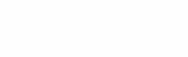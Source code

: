 # NeuroEdge
Welcome to the Neurosurgery Residency Hub, your premier online resource for aspiring neurosurgical residents. Our website is dedicated to providing comprehensive and accurate information about the dynamic field of neurosurgery, helping prospective residents navigate their journey toward becoming skilled neurosurgeons.

<!DOCTYPE html>
<html lang="en">
<head>
    <meta charset="UTF-8">
    <meta name="viewport" content="width=device-width, initial-scale=1.0">
  
     

</html>

<!DOCTYPE html>
<html lang="en">
<head>
    <meta charset="UTF-8">
    <meta name="viewport" content="width=device-width, initial-scale=1.0">
    <title>Science-themed Background</title>
    <style>
        body {
            background-image: url('science-background.jpg');
            background-size: cover;
            background-position: center;
            font-family: Arial, sans-serif;
            margin: 0;
            padding: 0;
            color: #fff;
            position: relative; /* For the overlay */
        }

        body::before {
            content: "";
            display: block;
            position: fixed;
            top: 0;
            left: 0;
            width: 100%;
            height: 100%;
            background-color: rgba(0, 0, 0, 0.5); /* Semi-transparent overlay */
            z-index: -1; /* Place it behind the content */
        }

        /* Add your additional styles here */
    </style>
</head>
<body>
    <header>
        <h1>Welcome to the Science Wonderland</h1>
    </header>
    <nav>
        <a href="#">Home</a>
        <a href="#">About</a>
        <a href="#">Experiments</a>
        <a href="#">Discoveries</a>
        <a href="#">Contact</a>
    </nav>
    <main>
        <!-- Your content goes here -->
    </main>
    <footer>
        <p>&copy; 2023 NeuroEdge. All rights reserved.</p>
    </footer>
</body>
</html>
Remember that a well-chosen and well-implemented background can significantly enhance your website's overall theme, but readability and user experience should always be a priority.





<!DOCTYPE html>
<html lang="en">
<head>
    <meta charset="UTF-8">
    <meta name="viewport" content="width=device-width, initial-scale=1.0">
    <title>Simple Navigation Website</title>
    <style>
        body {
            font-family: Arial, sans-serif;
            margin: 0;
            padding: 0;
        }
        
        header {
            background-color: #333;
            color: #fff;
            text-align: center;
            padding: 10px;
        }
        
        nav {
            background-color: #444;
            text-align: center;
            padding: 10px;
        }
        
        nav a {
            color: #fff;
            text-decoration: none;
            padding: 10px 20px;
        }

        nav a:hover {
            background-color: #555;
        }

        .content {
            padding: 20px;
        }

        footer {
            background-color: #333;
            color: #fff;
            text-align: center;
            padding: 10px;
        }
    </style>
</head>
<body>
    <header>
        <h1>Residency</h1>
        <p>Welcome to our easy-to-navigate website.</p>
    </header>
    <nav>
        <a href="#">Home</a>
        <a href="#">About</a>
        <a href="#">Services</a>
        <a href="#">Portfolio</a>
        <a href="#">Contact</a>
    </nav>
    <div class="content">
        <h2>Welcome to Our Website</h2>
        <p>This is the main content area of our website. Feel free to explore the different sections using the navigation menu above.</p>
    </div>
    <footer>
        <p>&copy; 2023 Simple Navigation Website. All rights reserved.</p>
    </footer>
</body>
</html>
